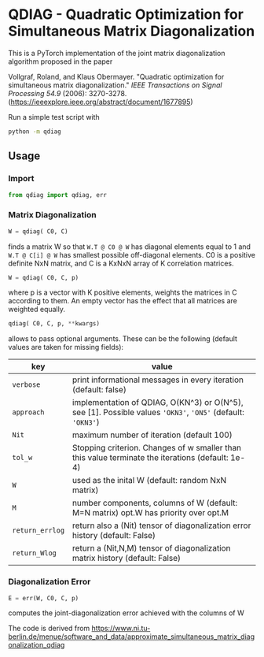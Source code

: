 # QDIAG - Quadratic Optimization for Simultaneous Matrix Diagonalization

This is a PyTorch implementation of the joint matrix diagonalization algorithm proposed in the paper

Vollgraf, Roland, and Klaus Obermayer. "Quadratic optimization for simultaneous matrix diagonalization." *IEEE Transactions on Signal Processing 54.9* (2006): 3270-3278. (https://ieeexplore.ieee.org/abstract/document/1677895)

Run a simple test script with
```bash
python -m qdiag
```


## Usage

### Import
```python
from qdiag import qdiag, err
```

### Matrix Diagonalization
```python
W = qdiag( C0, C) 
``` 
finds a matrix W so that `W.T @ C0 @ W` has diagonal elements
equal to 1 and `W.T @ C[i] @ W` has smallest possible off-diagonal
elements. C0 is a positive definite NxN matrix, and C is a KxNxN array
of K correlation matrices.

```python
W = qdiag( C0, C, p)
``` 
where p is a vector with K positive elements,
weights the matrices in C according to them. An empty vector has the
effect that all matrices are weighted equally.

```python
qdiag( C0, C, p, **kwargs)
```
allows to pass optional arguments. These 
can be the following  (default values are taken for missing fields):

|key|value|
|---|---|
| `verbose`  | print informational messages in every iteration (default: false) |
| `approach` | implementation of QDIAG, O(KN^3) or O(N^5), see [1]. Possible  values  `'OKN3'`, `'ON5'` (default: `'OKN3'`) |
| `Nit`      | maximum number of iteration (default 100) |
|  `tol_w`   | Stopping criterion. Changes of w smaller than this value terminate the iterations (default: 1e-4) |
| `W`         | used as the inital W (default: random NxN matrix)
|  `M`       | number components, columns of W (default: M=N  matrix) opt.W has priority over opt.M
| `return_errlog` | return also a (Nit) tensor of diagonalization error history (default: False)
| `return_Wlog` | return a  (Nit,N,M) tensor of diagonalization matrix history (default: False)



### Diagonalization Error
```python
E = err(W, C0, C, p)
```
computes the joint-diagonalization error achieved with the columns of W 

The code is derived from https://www.ni.tu-berlin.de/menue/software_and_data/approximate_simultaneous_matrix_diagonalization_qdiag
